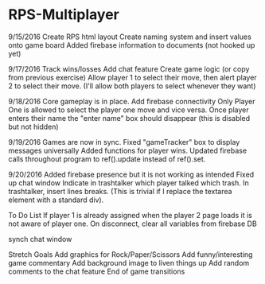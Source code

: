 # RPS-Multiplayer

9/15/2016
Create RPS html layout
Create naming system and insert values onto game board
Added firebase information to documents (not hooked up yet)

9/17/2016
Track wins/losses
Add chat feature
Create game logic (or copy from previous exercise)
Allow player 1 to select their move, then alert player 2 to select their move. (I'll allow both players to select whenever they want)

9/18/2016
Core gameplay is in place.
Add firebase connectivity
Only Player One is allowed to select the player one move and vice versa.
Once player enters their name the "enter name" box should disappear (this is disabled but not hidden)

9/19/2016
Games are now in sync.
Fixed "gameTracker" box to display messages universally
Added functions for player wins.
Updated firebase calls throughout program to ref().update instead of ref().set.

9/20/2016
Added firebase presence but it is not working as intended
Fixed up chat window
	Indicate in trashtalker which player talked which trash.
	In trashtalker, insert lines breaks. (This is trivial if I replace the textarea element with a standard div).




To Do List
If player 1 is already assigned when the player 2 page loads it is not aware of player one.
On disconnect, clear all variables from firebase DB

synch chat window



Stretch Goals
Add graphics for Rock/Paper/Scissors
Add funny/interesting game commentary
Add background image to liven things up
Add random comments to the chat feature
End of game transitions